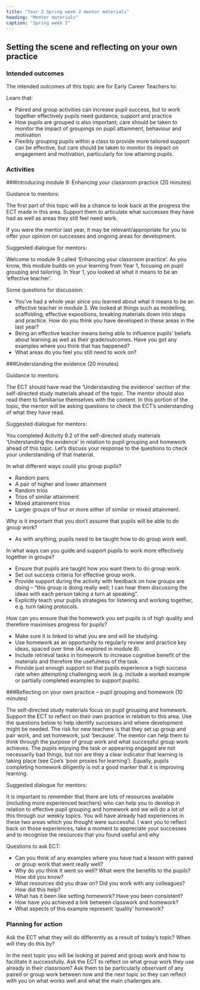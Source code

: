 ```yaml
---
title: "Year 2 Spring week 2 mentor materials"
heading: "Mentor materials"
caption: "Spring week 2"
---
```



## Setting the scene and reflecting on your own practice

### Intended outcomes

The intended outcomes of this topic are for Early Career Teachers to:

Learn that:

- Paired and group activities can increase pupil success, but to work together effectively pupils need guidance, support and practice
- How pupils are grouped is also important; care should be taken to monitor the impact of groupings on pupil attainment, behaviour and motivation
- Flexibly grouping pupils within a class to provide more tailored support can be effective, but care should be taken to monitor its impact on engagement and motivation, particularly for low attaining pupils.                                                                                                                                                                                                                                                                                                                                                                                                                                                                                                                                                                                                                                                                                                                                                                                                                                                                                                                                                                                                                                                                                                                                                                                                                                                                                                                                                                                                                                                                                                                                                                                                                                                                                                                                                                                                         

### Activities

###Introducing module 9: Enhancing your classroom practice (20 minutes)

Guidance to mentors:

The first part of this topic will be a chance to look back at the progress the ECT made in this area. Support them to articulate what successes they have had as well as areas they still feel need work.

If you were the mentor last year, it may be relevant/appropriate for you to offer your opinion on successes and ongoing areas for development.

Suggested dialogue for mentors: 

Welcome to module 9 called ‘Enhancing your classroom practice’. As you know, this module builds on your learning from Year 1, focusing on pupil grouping and tailoring. In Year 1, you looked at what it means to be an ‘effective teacher’. 

Some questions for discussion:

- You’ve had a whole year since you learned about what it means to be an effective teacher in module 3. We looked at things such as modelling, scaffolding, effective expositions, breaking materials down into steps and practice. How do you think you have developed in these areas in the last year?
- Being an effective teacher means being able to influence pupils’ beliefs about learning as well as their grade/outcomes. Have you got any examples where you think that has happened?
- What areas do you feel you still need to work on?  
                                                                                                                                                                                                                                                                                                                                                                                                                                                                                                                                                                                                                                                                                                                                                                                                                                                                                                                                                                                                                                                                    
###Understanding the evidence (20 minutes)

Guidance to mentors:

The ECT should have read the ‘Understanding the evidence’ section of the self-directed study materials ahead of the topic. The mentor should also read them to familiarise themselves with the content. In this portion of the topic, the mentor will be asking questions to check the ECT’s understanding of what they have read.

Suggested dialogue for mentors:

You completed Activity 9.2 of the self-directed study materials ‘Understanding the evidence' in relation to pupil grouping and homework ahead of this topic. Let’s discuss your response to the questions to check your understanding of that material.

In what different ways could you group pupils?

- Random pairs
- A pair of higher and lower attainment
- Random trios
- Trios of similar attainment
- Mixed attainment trios
- Larger groups of four or more either of similar or mixed attainment.

Why is it important that you don’t assume that pupils will be able to do group work?

- As with anything, pupils need to be taught how to do group work well.

In what ways can you guide and support pupils to work more effectively together in groups?

- Ensure that pupils are taught how you want them to do group work.
- Set out success criteria for effective group work.
- Provide support during the activity with feedback on how groups are doing – “this group is doing really well; I can hear them discussing the ideas with each person taking a turn at speaking”.
- Explicitly teach your pupils strategies for listening and working together, e.g. turn taking protocols.

How can you ensure that the homework you set pupils is of high quality and therefore maximises progress for pupils?

- Make sure it is linked to what you are and will be studying.
- Use homework as an opportunity to regularly review and practice key ideas, spaced over time (As explored in module 8).
- Include retrieval tasks in homework to increase cognitive benefit of the materials and therefore the usefulness of the task.
- Provide just enough support so that pupils experience a high success rate when attempting challenging work (e.g. include a worked example or partially completed examples to support pupils).

###Reflecting on your own practice – pupil grouping and homework (10 minutes)

The self-directed study materials focus on pupil grouping and homework. Support the ECT to reflect on their own practice in relation to this area. Use the questions below to help identify successes and where development might be needed. The risk for new teachers is that they set up group and pair work, and set homework, just ‘because’. The mentor can help them to think through the purpose of group work and what successful group work achieves. The pupils enjoying the task or appearing engaged are not necessarily bad things, but nor are they a clear indicator that learning is taking place (see Coe’s ‘poor proxies for learning’). Equally, pupils completing homework diligently is not a good marker that it is improving learning.

Suggested dialogue for mentors:

It is important to remember that there are lots of resources available (including more experienced teachers) who can help you to develop in relation to effective pupil grouping and homework and we will do a lot of this through our weekly topics. You will have already had experiences in these two areas which you thought were successful. I want you to reflect back on those experiences, take a moment to appreciate your successes and to recognise the resources that you found useful and why

Questions to ask ECT:

- Can you think of any examples where you have had a lesson with paired or group work that went really well?
- Why do you think it went so well? What were the benefits to the pupils? How did you know?
- What resources did you draw on? Did you work with any colleagues? How did this help?
- What has it been like setting homework? Have you been consistent?
- How have you achieved a link between classwork and homework?
- What aspects of this example represent ‘quality’ homework?
                                                                                                                                                                                                                                                                                                                                                                                                                                                                                                                                                                                                                                                                                                                                                                                                                                                                                                                                                                                                                                                                                                                                                                                                                                                                                                                                                                                                                                                                                                                                                                                                                                                                                                                                                                                                                                                                                                                                                                                                                                                                                                                                                                                                                                                                                                                                                                                   

### Planning for action

Ask the ECT what they will do differently as a result of today’s topic? When will they do this by?

In the next topic you will be looking at paired and group work and how to facilitate it successfully. Ask the ECT to reflect on what group work they use already in their classroom? Ask them to be particularly observant of any paired or group work between now and the next topic so they can reflect with you on what works well and what the main challenges are.    

